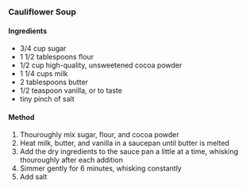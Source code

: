 ### Cauliflower Soup

#### Ingredients
* 3/4 cup sugar
* 1 1/2 tablespoons flour
* 1/2 cup high-quality, unsweetened cocoa powder
* 1 1/4 cups milk
* 2 tablespoons butter
* 1/2 teaspoon vanilla, or to taste
* tiny pinch of salt

#### Method
1. Thouroughly mix sugar, flour, and cocoa powder
2. Heat milk, butter, and vanilla in a saucepan until butter is melted
3. Add the dry ingredients to the sauce pan a little at a time, whisking thouroughly after each addition
4. Simmer gently for 6 minutes, whisking constantly
5. Add salt
